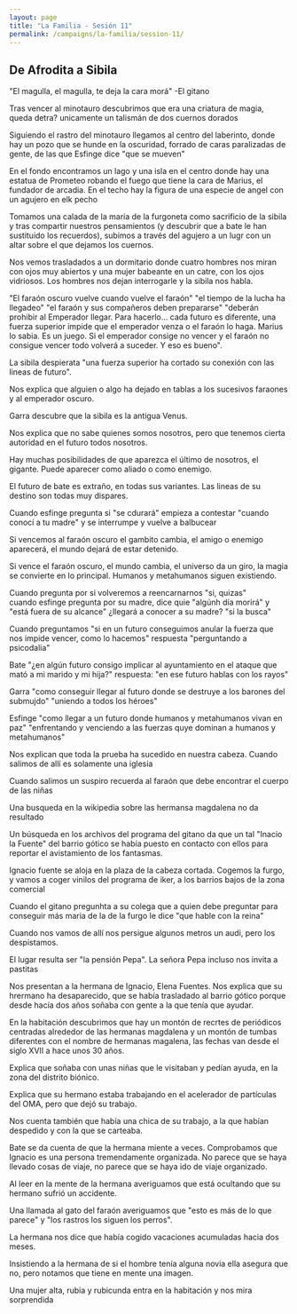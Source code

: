 ```yaml
---
layout: page
title: "La Familia - Sesión 11"
permalink: /campaigns/la-familia/session-11/
---
```


## **De Afrodita a Sibila**

"El magulla, el magulla, te deja la cara morá" \-El gitano

Tras vencer al minotauro descubrimos que era una criatura de magia, queda detra? unicamente un talismán de dos cuernos dorados

Siguiendo el rastro del minotauro llegamos al centro del laberinto, donde hay un pozo que se hunde en la oscuridad, forrado de caras paralizadas de gente, de las que Esfinge dice "que se mueven"

En el fondo encontramos un lago y una isla en el centro donde hay una estatua de Prometeo robando el fuego que tiene la cara de Marius, el fundador de arcadia. En el techo hay la figura de una especie de angel con un agujero en elk pecho

Tomamos una calada de la maría de la furgoneta como sacrificio de la sibila y tras compartir nuestros pensamientos (y descubrir que a bate le han sustituido los recuerdos), subimos a través del agujero a un lugr con un altar sobre el que dejamos los cuernos.

Nos vemos trasladados a un dormitario donde cuatro hombres nos miran con ojos muy abiertos y una mujer babeante en un catre, con los ojos vidriosos. Los hombres nos dejan interrogarle y la sibila nos habla.

"El faraón oscuro vuelve cuando vuelve el faraón" "el tiempo de la lucha ha llegadeo" "el faraón y sus compañeros deben prepararse" "deberán prohibir al Emperador llegar. Para hacerlo... cada futuro es diferente, una fuerza superior impide que el emperador venza o el faraón lo haga. Marius lo sabia. Es un juego. Si el emperador consige no vencer y el faraón no consigue vencer todo volverá a suceder. Y eso es bueno". 

La sibila despierata "una fuerza superior ha cortado su conexión con las lineas de futuro". 

Nos explica que alguien o algo ha dejado en tablas a los sucesivos faraones y al emperador oscuro.

Garra descubre que la sibila es la antigua Venus.

Nos explica que no sabe quienes somos nosotros, pero que tenemos cierta autoridad en el futuro todos nosotros.

Hay muchas posibilidades de que aparezca el último de nosotros, el gigante. Puede aparecer como aliado o como enemigo.

El futuro de bate es extraño, en todas sus variantes. Las lineas de su destino son todas muy dispares.

Cuando esfinge pregunta si "se cdurará" empieza a contestar "cuando conocí a tu madre" y se interrumpe y vuelve a balbucear 

Si vencemos al faraón oscuro el gambito cambia, el amigo o enemigo aparecerá, el mundo dejará de estar detenido.  
   
Si vence el faraón oscuro, el mundo cambia, el universo da un giro, la magia se convierte en lo principal. Humanos y metahumanos siguen existiendo.

Cuando pregunta por si volveremos a reencarnarnos "si, quizas"  
cuando esfinge pregunta por su madre, dice quie "algúnh día morirá" y "está fuera de su alcance" ¿llegará a conocer a su madre? "si la busca"

Cuando preguntamos "si en un futuro conseguimos anular la fuerza que nos impide vencer, como lo hacemos" respuesta "perguntando a psicodalia"

Bate "¿en algún futuro consigo implicar al ayuntamiento en el ataque que mató a mi marido y mi hija?" respuesta: "en ese futuro hablas con los rayos"

Garra "como conseguir llegar al futuro donde se destruye a los barones del submujdo" "uniendo a todos los héroes"

Esfinge "como llegar a un futuro donde humanos y metahumanos vivan en paz" "enfrentando y venciendo a las fuerzas quye dominan a humanos y metahumanos"

Nos explican que toda la prueba ha sucedido en nuestra cabeza. Cuando salimos de allí es solamente una iglesia 

Cuando salimos un suspiro recuerda al faraón que debe encontrar el cuerpo de las niñas

Una busqueda en la wikipedia sobre las hermansa magdalena no da resultado

Un búsqueda en los archivos del programa del gitano da que un tal "Inacio la Fuente" del barrio gótico se había puesto en contacto con ellos para reportar el avistamiento de los fantasmas.

Ignacio fuente se aloja en la plaza de la cabeza cortada. Cogemos la furgo, y vamos a coger vinilos del programa de iker, a los barrios bajos de la zona comercial

Cuando el gitano pregunhta a su colega que a quien debe preguntar para conseguir más maria de la de la furgo le dice "que hable con la reina"

Cuando nos vamos de allí nos persigue algunos metros un audi, pero los despistamos.

El lugar resulta ser "la pensión Pepa".  La señora Pepa incluso nos invita a pastitas

Nos presentan a la hermana de Ignacio, Elena Fuentes. Nos explica que su hrermano ha desaparecido, que se había trasladado al barrio gótico porque desde hacía dos años soñaba con gente a la que tenía que ayudar.

En la habitación descubrimos que hay un montón de recrtes de periódicos centradas alrededor de las hermanas magdalena y un montón de tumbas diferentes con el nombre de hermanas magalena, las fechas van desde el siglo XVII a hace unos 30 años.

Explica que soñaba con unas niñas que le visitaban y pedían ayuda, en la zona del distrito biónico.

Explica que su hermano estaba trabajando en el acelerador de partículas del OMA, pero que dejó su trabajo.

Nos cuenta también que había una chica de su trabajo, a la que habían despedido y  con la que se carteaba.

Bate se da cuenta de que la hermana miente a veces. Comprobamos que Ignacio es una persona tremendamente organizada. No parece que se haya llevado cosas de viaje, no parece que se haya ido de viaje organizado.

Al leer en la mente de la hermana averiguamos que está ocultando que su hermano sufrió un accidente.

Una llamada al gato del faraón averiguamos que "esto es más de lo que parece" y "los rastros los siguen los perros".

La hermana nos dice que había cogido vacaciones acumuladas hacia dos meses.

Insistiendo a la hermana de si el hombre tenía alguna novia ella asegura que no, pero notamos que tiene en mente una imagen. 

Una mujer alta, rubia y rubicunda entra en la habitación y nos mira sorprendida